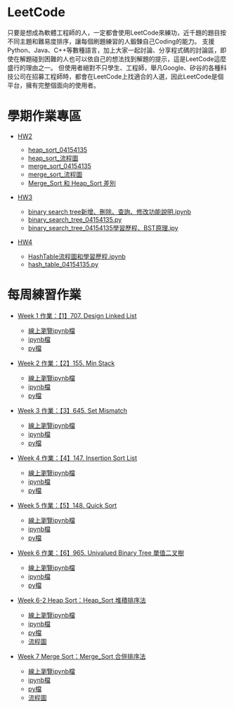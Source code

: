 # LeetCode
只要是想成為軟體工程師的人，一定都會使用LeetCode來練功，近千題的題目按不同主題和難易度排序，讓每個刷題練習的人鍛鍊自己Coding的能力。
支援Python、Java、C++等數種語言，加上大家一起討論、分享程式碼的討論區，即使在解題碰到困難的人也可以依自己的想法找到解題的提示，這是LeetCode這麼盛行的理由之一。
但使用者絕對不只學生、工程師，舉凡Google、矽谷的各種科技公司在招募工程師時，都會在LeetCode上找適合的人選，因此LeetCode是個平台，擁有完整個面向的使用者。

# 學期作業專區
* [HW2](https://github.com/agying/leetcode-practices/tree/master/HW2)
   * [heap_sort_04154135](https://github.com/agying/leetcode-practices/blob/master/HW2/heap_sort_04154135.py)
   * [heap_sort_流程圖](https://github.com/agying/leetcode-practices/blob/master/HW2/heap_sort_%E6%B5%81%E7%A8%8B%E5%9C%96.png)
   * [merge_sort_04154135](https://github.com/agying/leetcode-practices/blob/master/HW2/merge_sort_04154135.py)
   * [merge_sort_流程圖](https://github.com/agying/leetcode-practices/blob/master/HW2/merge_sort_%E6%B5%81%E7%A8%8B%E5%9C%96.png)
   * [Merge_Sort 和 Heap_Sort 差別](https://github.com/agying/leetcode-practices/blob/master/HW2/%E5%90%88%E4%BD%B5%E5%92%8C%E5%A0%86%E7%A9%8D%E6%8E%92%E5%BA%8F%E7%9A%84%E6%AF%94%E8%BC%83.md)
   
* [HW3](https://github.com/agying/leetcode-practices/tree/master/HW3)
  * [binary search tree新增、刪除、查詢、修改功能說明.ipynb](https://github.com/agying/leetcode-practices/blob/master/HW3/binary%20search%20tree%E6%96%B0%E5%A2%9E%E3%80%81%E5%88%AA%E9%99%A4%E3%80%81%E6%9F%A5%E8%A9%A2%E3%80%81%E4%BF%AE%E6%94%B9%E5%8A%9F%E8%83%BD%E8%AA%AA%E6%98%8E.ipynb)
  * [binary_search_tree_04154135.py](https://github.com/agying/leetcode-practices/blob/master/HW3/binary_search_tree_04154135.py)
  * [binary_search_tree_04154135學習歷程、BST原理.ipy](https://github.com/agying/leetcode-practices/blob/master/HW3/binary_search_tree_04154135%E5%AD%B8%E7%BF%92%E6%AD%B7%E7%A8%8B%E3%80%81BST%E5%8E%9F%E7%90%86.ipynb)
  
* [HW4](https://github.com/agying/leetcode-practices/tree/master/HW4)
  * [HashTable流程圖和學習歷程.ipynb](https://github.com/agying/leetcode-practices/blob/master/HW4/HashTable%E6%B5%81%E7%A8%8B%E5%9C%96%E5%92%8C%E5%AD%B8%E7%BF%92%E6%AD%B7%E7%A8%8B.ipynb)
  * [hash_table_04154135.py](https://github.com/agying/leetcode-practices/blob/master/HW4/hash_table_04154135.py)


# 每周練習作業
* [Week 1 作業：【1】707. Design Linked List](https://github.com/agying/leetcode-practices/tree/master/%E3%80%90Week1%E3%80%91Design%20Linked%20List)
    * [線上瀏覽ipynb檔](https://nbviewer.jupyter.org/github/agying/leetcode-practices/blob/master/%E3%80%90Week1%E3%80%91Design%20Linked%20List/%E3%80%901%E3%80%91707.%20Design%20Linked%20List.ipynb)
    * [ipynb檔](https://github.com/agying/leetcode-practices/blob/master/%E3%80%90Week1%E3%80%91Design%20Linked%20List/%E3%80%901%E3%80%91707.%20Design%20Linked%20List.ipynb)
    * [py檔](https://github.com/agying/leetcode-practices/blob/master/%E3%80%90Week1%E3%80%91Design%20Linked%20List/%E3%80%901%E3%80%91707.%20Design%20Linked%20List.py)
    
* [Week 2 作業：【2】155. Min Stack](https://github.com/agying/leetcode-practices/tree/master/%E3%80%90Week2%E3%80%91Min%20Stack)
    * [線上瀏覽ipynb檔](https://nbviewer.jupyter.org/github/agying/leetcode-practices/blob/master/%E3%80%90Week2%E3%80%91Min%20Stack/%E3%80%902%E3%80%91155.%20Min%20Stack.ipynb)
    *  [ipynb檔](https://github.com/agying/leetcode-practices/blob/master/%E3%80%90Week2%E3%80%91Min%20Stack/%E3%80%902%E3%80%91155.%20Min%20Stack.ipynb)
    * [py檔](https://github.com/agying/leetcode-practices/blob/master/%E3%80%90Week2%E3%80%91Min%20Stack/%E3%80%902%E3%80%91155.%20Min%20Stack.py)
    
* [Week 3 作業：【3】645. Set Mismatch](https://github.com/agying/leetcode-practices/tree/master/%E3%80%90Week3%E3%80%91Set%20Mismatch)
    * [線上瀏覽ipynb檔](https://nbviewer.jupyter.org/github/agying/leetcode-practices/blob/master/%E3%80%90Week3%E3%80%91Set%20Mismatch/%E3%80%903%E3%80%91645.%20Set%20Mismatch.ipynb)
    *  [ipynb檔](https://github.com/agying/leetcode-practices/blob/master/%E3%80%90Week3%E3%80%91Set%20Mismatch/%E3%80%903%E3%80%91645.%20Set%20Mismatch.ipynb)
    * [py檔](https://github.com/agying/leetcode-practices/blob/master/%E3%80%90Week3%E3%80%91Set%20Mismatch/%E3%80%903%E3%80%91645.%20Set%20Mismatch.py)
    
* [Week 4 作業：【4】147. Insertion Sort List](https://github.com/agying/leetcode-practices/tree/master/%E3%80%90Week4%E3%80%91Insertion%20Sort%20List)
    * [線上瀏覽ipynb檔](https://nbviewer.jupyter.org/github/agying/leetcode-practices/blob/master/%E3%80%90Week4%E3%80%91Insertion%20Sort%20List/%E3%80%904%E3%80%91147.%20Insertion%20Sort%20List.ipynb)
    *  [ipynb檔](https://github.com/agying/leetcode-practices/blob/master/%E3%80%90Week4%E3%80%91Insertion%20Sort%20List/%E3%80%904%E3%80%91147.%20Insertion%20Sort%20List.ipynb)
    * [py檔](https://github.com/agying/leetcode-practices/blob/master/%E3%80%90Week4%E3%80%91Insertion%20Sort%20List/%E3%80%904%E3%80%91147.%20Insertion%20Sort%20List.py)
    
* [Week 5 作業：【5】148. Quick Sort](https://github.com/agying/leetcode-practices/tree/master/%E3%80%90Week5%E3%80%91Quick%20Sort)
    * [線上瀏覽ipynb檔](https://nbviewer.jupyter.org/github/agying/leetcode-practices/blob/master/%E3%80%90Week5%E3%80%91Quick%20Sort/%E3%80%905%E3%80%91148.%20Quick%20Sort.ipynb)
    *  [ipynb檔](https://github.com/agying/leetcode-practices/blob/master/%E3%80%90Week5%E3%80%91Quick%20Sort/%E3%80%905%E3%80%91148.%20Quick%20Sort.ipynb)
    * [py檔](https://github.com/agying/leetcode-practices/blob/master/%E3%80%90Week5%E3%80%91Quick%20Sort/%E3%80%905%E3%80%91148.%20Quick%20Sort.py)
    
* [Week 6 作業：【6】965. Univalued Binary Tree 單值二叉樹]()
    * [線上瀏覽ipynb檔]()
    *  [ipynb檔]()
    * [py檔]()
    
* [Week 6-2 Heap Sort：Heap_Sort 堆積排序法](https://github.com/agying/leetcode-practices/tree/master/%E3%80%90Week6-2%E3%80%91%E5%A0%86%E7%A9%8D%E6%8E%92%E5%BA%8F%E6%B3%95)
    * [線上瀏覽ipynb檔](https://nbviewer.jupyter.org/github/agying/leetcode-practices/blob/master/%E3%80%90Week6-2%E3%80%91%E5%A0%86%E7%A9%8D%E6%8E%92%E5%BA%8F%E6%B3%95/Heap%20Sort%20%E5%A0%86%E7%A9%8D%E6%8E%92%E5%BA%8F%E6%B3%95.ipynb)
    *  [ipynb檔](https://github.com/agying/leetcode-practices/blob/master/%E3%80%90Week6-2%E3%80%91%E5%A0%86%E7%A9%8D%E6%8E%92%E5%BA%8F%E6%B3%95/Heap%20Sort%20%E5%A0%86%E7%A9%8D%E6%8E%92%E5%BA%8F%E6%B3%95.ipynb)
    * [py檔](https://github.com/agying/leetcode-practices/blob/master/%E3%80%90Week6-2%E3%80%91%E5%A0%86%E7%A9%8D%E6%8E%92%E5%BA%8F%E6%B3%95/Heap%20Sort%20%E5%A0%86%E7%A9%8D%E6%8E%92%E5%BA%8F%E6%B3%95.py)
    * [流程圖](https://github.com/agying/leetcode-practices/blob/master/%E3%80%90Week6-2%E3%80%91%E5%A0%86%E7%A9%8D%E6%8E%92%E5%BA%8F%E6%B3%95/heap_sort_%E6%B5%81%E7%A8%8B%E5%9C%96.png)

* [Week 7 Merge Sort：Merge_Sort 合併排序法](https://github.com/agying/leetcode-practices/tree/master/%E3%80%90Week7%E3%80%91Merge%20Sort)
    * [線上瀏覽ipynb檔](https://nbviewer.jupyter.org/github/agying/leetcode-practices/blob/master/%E3%80%90Week7%E3%80%91Merge%20Sort/%E3%80%908%E3%80%91Merge%20Sort%20%E5%90%88%E4%BD%B5%E6%8E%92%E5%BA%8F%E6%B3%95.ipynb)
    *  [ipynb檔](https://github.com/agying/leetcode-practices/blob/master/%E3%80%90Week7%E3%80%91Merge%20Sort/%E3%80%908%E3%80%91Merge%20Sort%20%E5%90%88%E4%BD%B5%E6%8E%92%E5%BA%8F%E6%B3%95.ipynb)
    * [py檔](https://github.com/agying/leetcode-practices/blob/master/%E3%80%90Week7%E3%80%91Merge%20Sort/%E3%80%908%E3%80%91Merge%20Sort%20%E5%90%88%E4%BD%B5%E6%8E%92%E5%BA%8F%E6%B3%95.py)
    * [流程圖](https://github.com/agying/leetcode-practices/blob/master/%E3%80%90Week7%E3%80%91Merge%20Sort/merge_sort_%E6%B5%81%E7%A8%8B%E5%9C%96.png)

